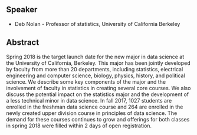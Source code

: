 ## Speaker

+ Deb Nolan - Professor of statistics, University of California Berkeley

## Abstract

Spring 2018 is the target launch date for the new major in data science at the University of California, Berkeley. This major has been jointly developed by faculty from more than 20 departments, including statistics, electrical engineering and computer science, biology, physics, history, and political science. We describe some key components of the major and the involvement of faculty in statistics in creating several core courses. We also discuss the potential impact on the statistics major and the development of a less technical minor in data science. In fall 2017, 1027 students are enrolled in the freshman data science course and 264 are enrolled in the newly created upper division course in principles of data science. The demand for these courses continues to grow and offerings for both classes in spring 2018 were filled within 2 days of open registration.

